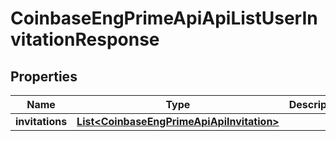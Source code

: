 
# CoinbaseEngPrimeApiApiListUserInvitationResponse

## Properties
Name | Type | Description | Notes
------------ | ------------- | ------------- | -------------
**invitations** | [**List&lt;CoinbaseEngPrimeApiApiInvitation&gt;**](CoinbaseEngPrimeApiApiInvitation.md) |  | 



